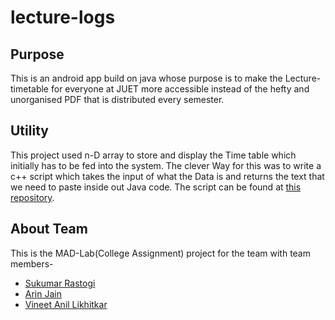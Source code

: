 # lecture-logs

## Purpose
This is an android app build on java whose purpose is to make the Lecture-timetable for everyone at JUET more accessible instead of the hefty and unorganised PDF that is distributed every semester.

## Utility
This project used n-D array to store and display the Time table which initially has to be fed into the system. The clever Way for this was to write a c++ script which takes the input of what the Data is and returns the text that we need to paste inside out Java code.
The script can be found at [this repository](https://github.com/sukumar1210/Lecture-Logs-Script).

## About Team 
This is the MAD-Lab(College Assignment) project for the team with team members-
 - [Sukumar Rastogi](https://github.com/sukumar1210)
 - [Arin Jain](https://github.com/itsariin)
 - [Vineet Anil Likhitkar](https://github.com/iamv1n)

